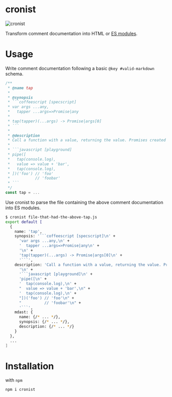 # cronist
![cronist](https://rubico.land/assets/cronist-logo-3.jpg)

Transform comment documentation into HTML or [ES modules](https://developer.mozilla.org/en-US/docs/Web/JavaScript/Guide/Modules).

# Usage
Write comment documentation following a basic `@key #valid-markdown` schema.

```javascript
/**
 * @name tap
 *
 * @synopsis
 * ```coffeescript [specscript]
 * var args ...any,
 *   tapper ...args=>Promise|any
 *
 * tap(tapper)(...args) -> Promise|args[0]
 * ```
 *
 * @description
 * Call a function with a value, returning the value. Promises created by the tapper are resolved before returning the value.
 *
 * ```javascript [playground]
 * pipe([
 *   tap(console.log),
 *   value => value + 'bar',
 *   tap(console.log),
 * ])('foo') // 'foo'
 *           // 'foobar'
 * ```
 */
const tap = ...
```

Use cronist to parse the file containing the above comment documentation into ES modules.

```sh
$ cronist file-that-had-the-above-tap.js
export default [
  {
    name: 'tap',
    synopsis: '```coffeescript [specscript]\n' +
      'var args ...any,\n' +
      '  tapper ...args=>Promise|any\n' +
      '\n' +
      'tap(tapper)(...args) -> Promise|args[0]\n' +
      '```',
    description: 'Call a function with a value, returning the value. Promises created by the tapper are resolved before returning the value.\n' +
      '\n' +
      '```javascript [playground]\n' +
      'pipe([\n' +
      '  tap(console.log),\n' +
      "  value => value + 'bar',\n" +
      '  tap(console.log),\n' +
      "])('foo') // 'foo'\n" +
      "          // 'foobar'\n" +
      '```',
    mdast: {
      name: {/* ... */},
      synopsis: {/* ... */},
      description: {/* ... */}
    }
  },
  ...
]
```

# Installation
with `npm`
```sh
npm i cronist
```
